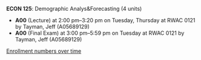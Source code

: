 **ECON 125**: Demographic Analys&Forecasting (4 units)

- **A00** (Lecture) at 2:00 pm–3:20 pm on Tuesday, Thursday at RWAC 0121 by Tayman, Jeff (A05689129)
- **A00** (Final Exam) at 3:00 pm–5:59 pm on Tuesday at RWAC 0121 by Tayman, Jeff (A05689129)

[Enrollment numbers over time](./ECON125.tsv)
